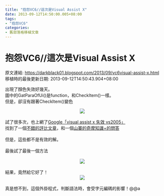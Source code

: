 ```yaml
---
title: "抱怨VC6//這次是Visual Assist X"
date: 2013-09-12T14:50:00.005+08:00
tags: 
- "抱怨VC6"
categories:
- 舊部落格移植文章
---
```


# 抱怨VC6//這次是Visual Assist X

原文連結: https://darkblack01.blogspot.com/2013/09/vc6visual-assist-x.html
移植時的最後更新日期: 2013-09-12T14:50:43.904+08:00

出現了顏色失效好幾天。<br />圖中的GatParaOfUi()是function，和CheckItem()一樣。<br />但是，卻沒有跟著CheckItem()變色<br /><div class="separator" style="clear: both; text-align: center;"><a href="http://2.bp.blogspot.com/-lqfNVqDAaMg/UjFiQRfpvcI/AAAAAAAAFns/XNz8ehlA0PQ/s1600/original.JPG" imageanchor="1" style="margin-left: 1em; margin-right: 1em;"><img border="0" src="http://2.bp.blogspot.com/-lqfNVqDAaMg/UjFiQRfpvcI/AAAAAAAAFns/XNz8ehlA0PQ/s1600/original.JPG" /></a></div><br />試了很多次，也上網了<a href="https://www.google.com.tw/search?q=visual+assist+x+%E5%A4%B1%E6%95%88+vs2005&amp;oq=visual+a&amp;sourceid=chrome&amp;ie=UTF-8" target="_blank">Google「visual assist x 失效 vs2005」</a><br />找到了一個<a href="http://www.cnblogs.com/wondering/archive/2009/05/26/va-sum.html" target="_blank">不錯的評比文章</a>，和一個<a href="http://zhidao.baidu.com/question/453103195.html" target="_blank">山寨的奇摩知識+的問答</a><br /><br />但是，這些都不是有效的解。<br /><br />最後試了最後一個方法<br /><br /><div class="separator" style="clear: both; text-align: center;"><a href="http://1.bp.blogspot.com/-a63Ew_NDDwQ/UjFj7VbGy2I/AAAAAAAAFoA/AiKqCixX6_Y/s1600/change.JPG" imageanchor="1" style="margin-left: 1em; margin-right: 1em;"><img border="0" src="http://1.bp.blogspot.com/-a63Ew_NDDwQ/UjFj7VbGy2I/AAAAAAAAFoA/AiKqCixX6_Y/s1600/change.JPG" /></a></div><br />結果，竟然給它好了！<br /><div class="separator" style="clear: both; text-align: center;"></div><div class="separator" style="clear: both; text-align: center;"><a href="http://4.bp.blogspot.com/-wzwRksEvQZA/UjFiSGEAxKI/AAAAAAAAFn4/00BlcLGNLxM/s1600/ok.JPG" imageanchor="1" style="margin-left: 1em; margin-right: 1em;"><img border="0" src="http://4.bp.blogspot.com/-wzwRksEvQZA/UjFiSGEAxKI/AAAAAAAAFn4/00BlcLGNLxM/s1600/ok.JPG" /></a></div><br />真是想不到，這個外掛程式，判斷語法時，會受字元編碼的影響！@@a

